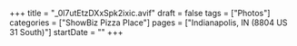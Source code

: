 +++
title = "_0l7utEtzDXxSpk2ixic.avif"
draft = false
tags = ["Photos"]
categories = ["ShowBiz Pizza Place"]
pages = ["Indianapolis, IN (8804 US 31 South)"]
startDate = ""
+++
